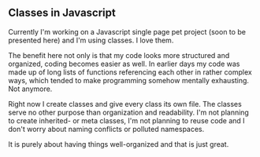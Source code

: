 ## Classes in Javascript

Currently I'm working on a Javascript single page pet project (soon to be presented here) and I'm using classes. I love them.

The benefit here not only is that my code looks more structured and organized, coding becomes easier as well. In earlier days my code was made up of long lists of functions referencing each other in rather complex ways, which tended to make programming somehow mentally exhausting. Not anymore.

Right now I create classes and give every class its own file. The classes serve no other purpose than organization and readability. I'm not planning to create inherited- or meta classes, I'm not planning to reuse code and I don't worry about naming conflicts or polluted namespaces.

It is purely about having things well-organized and that is just great.
